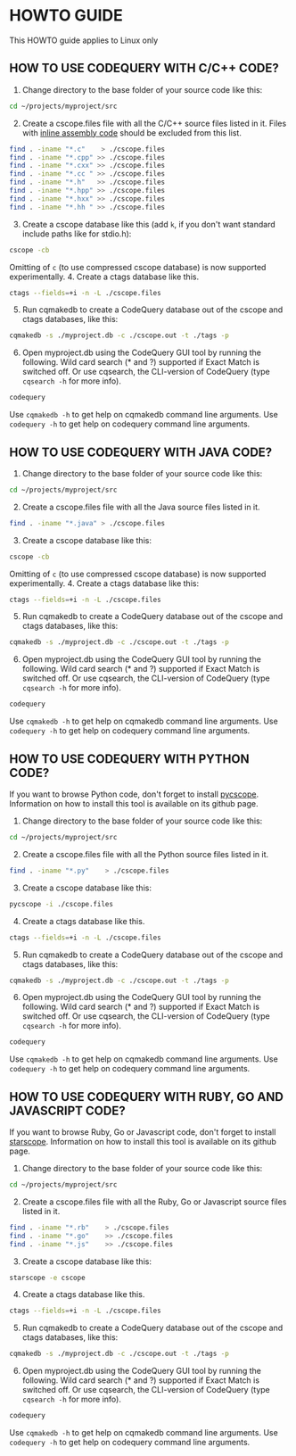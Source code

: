 
HOWTO GUIDE
===========

This HOWTO guide applies to Linux only

## HOW TO USE CODEQUERY WITH C/C++ CODE?

1. Change directory to the base folder of your source code like this:
```bash
cd ~/projects/myproject/src
```
2. Create a cscope.files file with all the C/C++ source files listed in it. Files with [inline assembly code](http://en.wikipedia.org/wiki/Inline_assembler) should be excluded from this list.
```bash
find . -iname "*.c"    > ./cscope.files
find . -iname "*.cpp" >> ./cscope.files
find . -iname "*.cxx" >> ./cscope.files
find . -iname "*.cc " >> ./cscope.files
find . -iname "*.h"   >> ./cscope.files
find . -iname "*.hpp" >> ./cscope.files
find . -iname "*.hxx" >> ./cscope.files
find . -iname "*.hh " >> ./cscope.files
```
3. Create a cscope database like this (add `k`, if you don't want standard include paths like for stdio.h):
```bash
cscope -cb
```
Omitting of `c` (to use compressed cscope database) is now supported experimentally.
4. Create a ctags database like this.
```bash
ctags --fields=+i -n -L ./cscope.files
```
5. Run cqmakedb to create a CodeQuery database out of the cscope and ctags databases, like this:
```bash
cqmakedb -s ./myproject.db -c ./cscope.out -t ./tags -p
```
6. Open myproject.db using the CodeQuery GUI tool by running the following. Wild card search (* and ?) supported if Exact Match is switched off. Or use cqsearch, the CLI-version of CodeQuery (type `cqsearch -h` for more info).
```bash
codequery
```
Use `cqmakedb -h` to get help on cqmakedb command line arguments.
Use `codequery -h` to get help on codequery command line arguments.



## HOW TO USE CODEQUERY WITH JAVA CODE?

1. Change directory to the base folder of your source code like this:
```bash
cd ~/projects/myproject/src
```
2. Create a cscope.files file with all the Java source files listed in it.
```bash
find . -iname "*.java" > ./cscope.files
```
3. Create a cscope database like this:
```bash
cscope -cb
```
Omitting of `c` (to use compressed cscope database) is now supported experimentally.
4. Create a ctags database like this:
```bash
ctags --fields=+i -n -L ./cscope.files
```
5. Run cqmakedb to create a CodeQuery database out of the cscope and ctags databases, like this:
```bash
cqmakedb -s ./myproject.db -c ./cscope.out -t ./tags -p
```
6. Open myproject.db using the CodeQuery GUI tool by running the following. Wild card search (* and ?) supported if Exact Match is switched off. Or use cqsearch, the CLI-version of CodeQuery (type `cqsearch -h` for more info).
```bash
codequery
```
Use `cqmakedb -h` to get help on cqmakedb command line arguments.
Use `codequery -h` to get help on codequery command line arguments.



## HOW TO USE CODEQUERY WITH PYTHON CODE?

If you want to browse Python code, don't forget to install [pycscope](https://github.com/portante/pycscope). Information on how to install this tool is available on its github page.

1. Change directory to the base folder of your source code like this:
```bash
cd ~/projects/myproject/src
```
2. Create a cscope.files file with all the Python source files listed in it.
```bash
find . -iname "*.py"    > ./cscope.files
```
3. Create a cscope database like this:
```bash
pycscope -i ./cscope.files
```
4. Create a ctags database like this.
```bash
ctags --fields=+i -n -L ./cscope.files
```
5. Run cqmakedb to create a CodeQuery database out of the cscope and ctags databases, like this:
```bash
cqmakedb -s ./myproject.db -c ./cscope.out -t ./tags -p
```
6. Open myproject.db using the CodeQuery GUI tool by running the following. Wild card search (* and ?) supported if Exact Match is switched off. Or use cqsearch, the CLI-version of CodeQuery (type `cqsearch -h` for more info).
```bash
codequery
```
Use `cqmakedb -h` to get help on cqmakedb command line arguments.
Use `codequery -h` to get help on codequery command line arguments.



## HOW TO USE CODEQUERY WITH RUBY, GO AND JAVASCRIPT CODE?

If you want to browse Ruby, Go or Javascript code, don't forget to install [starscope](https://github.com/eapache/starscope). Information on how to install this tool is available on its github page.

1. Change directory to the base folder of your source code like this:
```bash
cd ~/projects/myproject/src
```
2. Create a cscope.files file with all the Ruby, Go or Javascript source files listed in it.
```bash
find . -iname "*.rb"    > ./cscope.files
find . -iname "*.go"    >> ./cscope.files
find . -iname "*.js"    >> ./cscope.files
```
3. Create a cscope database like this:
```bash
starscope -e cscope
```
4. Create a ctags database like this.
```bash
ctags --fields=+i -n -L ./cscope.files
```
5. Run cqmakedb to create a CodeQuery database out of the cscope and ctags databases, like this:
```bash
cqmakedb -s ./myproject.db -c ./cscope.out -t ./tags -p
```
6. Open myproject.db using the CodeQuery GUI tool by running the following. Wild card search (* and ?) supported if Exact Match is switched off. Or use cqsearch, the CLI-version of CodeQuery (type `cqsearch -h` for more info).
```bash
codequery
```
Use `cqmakedb -h` to get help on cqmakedb command line arguments.
Use `codequery -h` to get help on codequery command line arguments.

